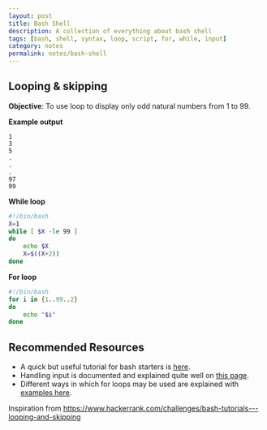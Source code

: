 ```yaml
---
layout: post
title: Bash Shell
description: A collection of everything about bash shell
tags: [bash, shell, syntax, loop, script, for, while, input]
category: notes
permalink: notes/bash-shell
---
```


## Looping & skipping
**Objective**: To use loop to display only odd natural numbers from 1 to 99.

**Example output**

```
1
3
5
.
.
.
97
99  
```

**While loop**

```bash
#!/bin/bash
X=1
while [ $X -le 99 ]
do
    echo $X
    X=$((X+2))
done
```

**For loop**

```bash
#!/bin/bash
for i in {1..99..2}
do
    echo "$i"
done
```



## Recommended Resources
- A quick but useful tutorial for bash starters is [here](http://mildronize.github.io/articles/2015/05/06/a-quick-guide-to-writing-scripts-using-the-bash-shell/).
- Handling input is documented and explained quite well on [this page](http://tldp.org/LDP/Bash-Beginners-Guide/html/sect_08_02.html).
- Different ways in which for loops may be used are explained with [examples here](http://www.cyberciti.biz/faq/bash-for-loop/).

Inspiration from <https://www.hackerrank.com/challenges/bash-tutorials---looping-and-skipping>
